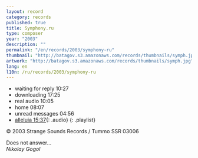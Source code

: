 ```yaml
---
layout: record
category: records
published: true
title: Symphony.ru
type: composer
year: "2003"
description: ""
permalink: "/en/records/2003/symphony-ru"
thumbnail: "http://batagov.s3.amazonaws.com/records/thumbnails/symph.jpg"
artwork: "http://batagov.s3.amazonaws.com/records/thumbnails/symph.jpg"
lang: en
l10n: /ru/records/2003/symphony-ru
---
```


- waiting for reply 10:27	 
- downloading 17:25	 
- real audio 10:05	 
- home 08:07	 
- unread messages 04:56	 
- [alleluia 15:37](http://batagov.s3.amazonaws.com/records/sounds/alleluia.mp3){: .audio}
{: .playlist}   

© 2003 Strange Sounds Records / Tummo SSR 03006  
  
  
Does not answer...  
_Nikolay Gogol_